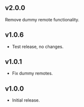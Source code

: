 ## v2.0.0

Remove dummy remote functionality.

## v1.0.6

* Test release, no changes.

## v1.0.1

* Fix dummy remotes.

## v1.0.0

* Initial release.